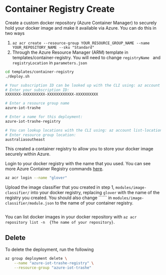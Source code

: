 # Container Registry Create
Create a custom docker repository (Azure Container Manager) to securely hold your docker image and make it available via Azure. You can do this in two ways
1. ```az acr create --resource-group YOUR_RESOURCE_GROUP_NAME --name YOUR_REPOSITORY_NAME --sku "Standard"```
2. Through the Azure Resource Manager (ARM) template in templates/container-registry. You will need to change ```registryName ``` and ```registryLocation``` in ```parameters.json```

```bash
cd templates/container-registry
./deploy.sh

# Your subscription ID can be looked up with the CLI using: az account show --query id
# Enter your subscription ID:
XXXXXXX-XXXXXXXXXX-XXXXXXXXXXXX-XXXXXXXXXX

# Enter a resource group name
azure-iot-trashe

# Enter a name for this deployment:
azure-iot-trashe-registry

# You can lookup locations with the CLI using: az account list-locations
# Enter resource group location:
australiasoutheast
```

This created a container registry to allow you to store your docker image securely within Azure.

Login to your docker registry with the name that you used. You can see more Azure Container Registry commands [here](https://docs.microsoft.com/en-us/cli/azure/acr?view=azure-cli-latest).

```bash
az acr login --name "glover"
```

Upload the image classifier that you created in step 1, ```modules/image-classifier/``` into your docker registry, replacing ```glover``` with the name of the registry you created.
You should also change `````` in ```modules/image-classifier/module.json``` to the name of your container registry.
```docker build  --rm -f ./modules/image-classifier/Dockerfile.arm32v7 -t glover.azurecr.io/image-classifier:0.0.1-arm32v7 ./modules/image-classifier && docker push glover.azurecr.io/image-classifier:0.0.1-arm32v7
```

You can list docker images in your docker repository with ```az acr repository list -n  {The name of your repository}```.

## Delete

To delete the deployment, run the following

```bash
az group deployment delete \
    --name "azure-iot-trashe-registry" \
    --resource-group "azure-iot-trashe"
```